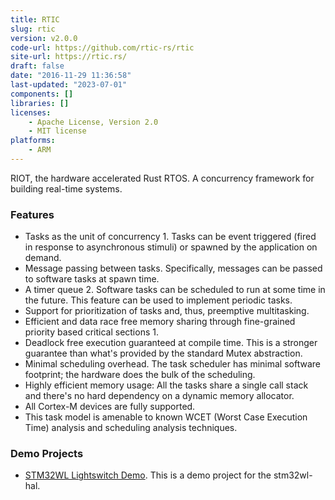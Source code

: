```yaml
---
title: RTIC
slug: rtic
version: v2.0.0
code-url: https://github.com/rtic-rs/rtic
site-url: https://rtic.rs/
draft: false
date: "2016-11-29 11:36:58"
last-updated: "2023-07-01"
components: []
libraries: []
licenses:
    - Apache License, Version 2.0
    - MIT license
platforms:
    - ARM
---
```



RIOT, the hardware accelerated Rust RTOS. A concurrency framework for building real-time systems.

<!--more-->

### Features
- Tasks as the unit of concurrency 1. Tasks can be event triggered (fired in response to asynchronous stimuli) or spawned by the application on demand.
- Message passing between tasks. Specifically, messages can be passed to software tasks at spawn time.
- A timer queue 2. Software tasks can be scheduled to run at some time in the future. This feature can be used to implement periodic tasks.
- Support for prioritization of tasks and, thus, preemptive multitasking.
- Efficient and data race free memory sharing through fine-grained priority based critical sections 1.
- Deadlock free execution guaranteed at compile time. This is a stronger guarantee than what's provided by the standard Mutex abstraction.
- Minimal scheduling overhead. The task scheduler has minimal software footprint; the hardware does the bulk of the scheduling.
- Highly efficient memory usage: All the tasks share a single call stack and there's no hard dependency on a dynamic memory allocator.
- All Cortex-M devices are fully supported.
- This task model is amenable to known WCET (Worst Case Execution Time) analysis and scheduling analysis techniques.


### Demo Projects
- [STM32WL Lightswitch Demo](https://github.com/newAM/stm32wl-lightswitch-demo). This is a demo project for the stm32wl-hal.
